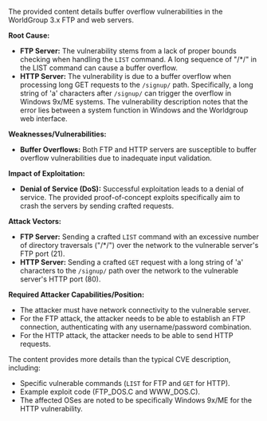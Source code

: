The provided content details buffer overflow vulnerabilities in the WorldGroup 3.x FTP and web servers.

**Root Cause:**

*   **FTP Server:** The vulnerability stems from a lack of proper bounds checking when handling the `LIST` command. A long sequence of "/*/" in the LIST command can cause a buffer overflow.
*   **HTTP Server:** The vulnerability is due to a buffer overflow when processing long GET requests to the `/signup/` path.  Specifically, a long string of 'a' characters after `/signup/` can trigger the overflow in Windows 9x/ME systems. The vulnerability description notes that the error lies between a system function in Windows and the Worldgroup web interface.

**Weaknesses/Vulnerabilities:**

*   **Buffer Overflows:** Both FTP and HTTP servers are susceptible to buffer overflow vulnerabilities due to inadequate input validation.

**Impact of Exploitation:**

*   **Denial of Service (DoS):** Successful exploitation leads to a denial of service. The provided proof-of-concept exploits specifically aim to crash the servers by sending crafted requests.

**Attack Vectors:**

*   **FTP Server:** Sending a crafted `LIST` command with an excessive number of directory traversals ("/*/") over the network to the vulnerable server's FTP port (21).
*   **HTTP Server:** Sending a crafted `GET` request with a long string of 'a' characters to the `/signup/` path over the network to the vulnerable server's HTTP port (80).

**Required Attacker Capabilities/Position:**

*   The attacker must have network connectivity to the vulnerable server.
*   For the FTP attack, the attacker needs to be able to establish an FTP connection, authenticating with any username/password combination.
*   For the HTTP attack, the attacker needs to be able to send HTTP requests.

The content provides more details than the typical CVE description, including:
*   Specific vulnerable commands (`LIST` for FTP and `GET` for HTTP).
*   Example exploit code (FTP_DOS.C and WWW_DOS.C).
*   The affected OSes are noted to be specifically Windows 9x/ME for the HTTP vulnerability.